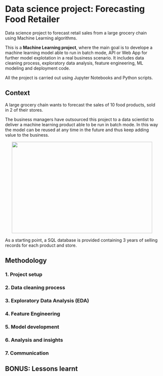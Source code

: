 # Data science project: Forecasting Food Retailer
Data science project to forecast retail sales from a large grocery chain using Machine Learning algorithms.

This is a **Machine Learning project**, where the main goal is to develope a machine learning model able to run in batch mode, API or Web App for further model explotation in a real business scenario. It includes data cleaning process, exploratory data analysis, feature engineering, ML modeling and deployment code.

All the project is carried out using Jupyter Notebooks and Python scripts.

## Context
A large grocery chain wants to forecast the sales of 10 food products, sold in 2 of their stores. 

The business managers have outsourced this project to a data scientist to deliver a machine learning product able to be run in batch mode. In this way the model can be reused at any time in the future and thus keep adding value to the business.

<p align="center">
  <img width="460" height="300" src="https://github.com/luis-cj/data-science-retail-market-madrid/blob/main/images/madrid.gif">
</p>

As a starting point, a SQL database is provided containing 3 years of selling records for each product and store.

## Methodology

### 1. Project setup


### 2. Data cleaning process


### 3. Exploratory Data Analysis (EDA)


### 4. Feature Engineering


### 5. Model development


### 6. Analysis and insights


### 7. Communication


## BONUS: Lessons learnt
